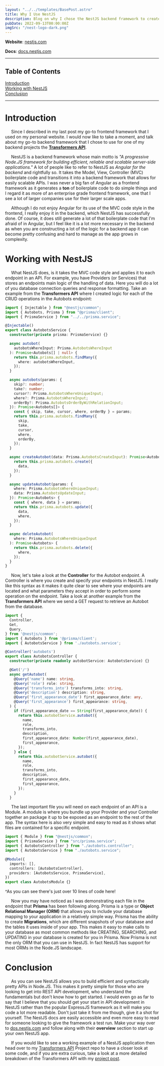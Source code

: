 ```yaml
---
layout: "../../templates/BasePost.astro"
title: Why I Use NestJS
description: Blog on why I chose the NestJS backend framework to create the Transformers API
pubDate: 2022-09-13T00:00:00Z
imgSrc: "/nest-logo-dark.png"
---
```


**Website**: [nestjs.com](https://nestjs.com/ "nestjs.com")

**Docs**: [docs.nestjs.com](https://docs.nestjs.com/ "docs.nestjs.com")

---

<h2 className="text-center">Table of Contents</h2>
<div className="text-center">
  <a href="#introduction">Introduction</a>
  <br>
  <a href="#working-with-nestjs">Working with NestJS</a>
  <br>
  <a href="#conclusion">Conclusion</a>
</div>

---

# Introduction

&nbsp;&nbsp;&nbsp;&nbsp;&nbsp;Since I described in my last post my go-to frontend framework that I used on my personal website. I would now like to take a moment, and talk about my go-to backend framework that I chose to use for one of my backend projects the **[Transformers API](https://github.com/vaughanstech/transformers-api "Transformers API")**.

&nbsp;&nbsp;&nbsp;&nbsp;&nbsp;NestJS is a backend framework whose main motto is _"A progressive Node.JS framework for building efficient, reliable and scalable server-side applications."_ A lot of people like to refer to NestJS as _Angular for the backend_ and rightfully so. It takes the Model, View, Controller (MVC) boilerplate code and transitions it into a backend framework that allows for easily scalable APIs. I was never a big fan of Angular as a frontend framework as it generates a **ton** of boilerplate code to do simple things and I regard it as more of an enterprise grade frontend framework, one that I see a lot of larger companies use for their larger scale apps.

&nbsp;&nbsp;&nbsp;&nbsp;&nbsp;Although I do not enjoy Angular for its use of the MVC code style in the frontend, I really enjoy it in the backend, which NestJS has successfully done. Of course, it does still generate a lot of that boilerplate code that I'm afraid of in Angular, but I feel like it is a lot more necessary in the backend as when you are constructing a lot of the logic for a backend app it can become pretty confusing and hard to manage as the app grows in complexity.

# Working with NestJS

&nbsp;&nbsp;&nbsp;&nbsp;&nbsp;What NestJS does, is it takes the MVC code style and applies it to each endpoint in an API. For example, you have Providers (or Services) that stores an endpoints main logic of the handling of data. Here you will do a lot of you database connection queries and response formatting. Take an example from the **Transformers API** where I created logic for each of the CRUD operations in the Autobots endpoint:

```typescript
import { Injectable } from "@nestjs/common";
import { Autobots, Prisma } from "@prisma/client";
import { PrismaService } from "../../prisma.service";

@Injectable()
export class AutobotsService {
  constructor(private prisma: PrismaService) {}

  async autobot(
    autobotsWhereInput: Prisma.AutobotsWhereInput
  ): Promise<Autobots[] | null> {
    return this.prisma.autobots.findMany({
      where: autobotsWhereInput,
    });
  }

  async autobots(params: {
    skip?: number;
    take?: number;
    cursor?: Prisma.AutobotsWhereUniqueInput;
    where?: Prisma.AutobotsWhereInput;
    orderBy?: Prisma.AutobotsOrderByWithRelationInput;
  }): Promise<Autobots[]> {
    const { skip, take, cursor, where, orderBy } = params;
    return this.prisma.autobots.findMany({
      skip,
      take,
      cursor,
      where,
      orderBy,
    });
  }

  async createAutobot(data: Prisma.AutobotsCreateInput): Promise<Autobots> {
    return this.prisma.autobots.create({
      data,
    });
  }

  async updateAutobot(params: {
    where: Prisma.AutobotsWhereUniqueInput;
    data: Prisma.AutobotsUpdateInput;
  }): Promise<Autobots> {
    const { where, data } = params;
    return this.prisma.autobots.update({
      data,
      where,
    });
  }

  async deleteAutobot(
    where: Prisma.AutobotsWhereUniqueInput
  ): Promise<Autobots> {
    return this.prisma.autobots.delete({
      where,
    });
  }
}
```

&nbsp;&nbsp;&nbsp;&nbsp;&nbsp;Now, let's take a look at the **Controller** for the Autobot endpoint. A Controller is where you create and specify your endpoints in NestJS. I really like this syntax as it makes it quite clear to see where your endpoints are located and what parameters they accept in order to perform some operation on the endpoint. Take a look at another example from the **Transformers API** where we send a GET request to retrieve an Autobot from the database.

```typescript
import {
  Controller,
  Get,
  Query,
} from '@nestjs/common';
import { Autobots } from '@prisma/client';
import { AutobotsService } from './autobots.service';

@Controller('autobots')
export class AutobotsController {
  constructor(private readonly autobotService: AutobotsService) {}

  @Get('/')
  async getAutobot(
    @Query('name') name: string,
    @Query('role') role: string,
    @Query('transforms_into') transforms_into: string,
    @Query('description') description: string,
    @Query('first_appearance_date') first_appearance_date: any,
    @Query('first_appearance') first_appearance: string,
  ) {
    if (first_appearance_date == String(first_appearance_date)) {
      return this.autobotService.autobot({
        name,
        role,
        transforms_into,
        description,
        first_appearance_date: Number(first_appearance_date),
        first_appearance,
      });
    } else {
      return this.autobotService.autobot({
        name,
        role,
        transforms_into,
        description,
        first_appearance_date,
        first_appearance,
      });
    }
  }
```

&nbsp;&nbsp;&nbsp;&nbsp;&nbsp;The last important file you will need on each endpoint of an API is a Module. A module is where you bundle up your Provider and your Controller together an package it up to be exposed as an endpoint to the rest of the app. The syntax here is also very simple and easy to read as it shows what files are contained for a specific endpoint.

```typescript
import { Module } from "@nestjs/common";
import { PrismaService } from "src/prisma.service";
import { AutobotsController } from "./autobots.controller";
import { AutobotsService } from "./autobots.service";

@Module({
  imports: [],
  controllers: [AutobotsController],
  providers: [AutobotsService, PrismaService],
})
export class AutobotsModule {}
```

^As you can see there's just over 10 lines of code here!

&nbsp;&nbsp;&nbsp;&nbsp;&nbsp;Now you may have noticed as I was demonstrating each file in the endpoint that **Prisma** has been following along. Prisma is a type or **Object Relational Manager (ORM)** that allows you to include your database mapping to your application in a relatively simple way. Prisma has the ability to create **Migrations**, which are different snapshots of your database and the tables it uses inside of your app. This makes it easy to make calls to your database as most common methods like CREATING, SEARCHING, and UPDATING in your database is created for you in Prisma. Now Prisma is not the only ORM that you can use in NestJS. In fact NestJS has support for most ORMs in the Node.JS landscape.

# Conclusion

&nbsp;&nbsp;&nbsp;&nbsp;&nbsp;As you can see NestJS allows you to build efficient and syntactically pretty APIs in Node.JS. This makes it pretty simple for those who are looking to get into REST API development, who understand the fundamentals but don't know how to get started. I would even go as far to say that I believe that you should get your start in API development in NestJS rather than the popular ExpressJS framework as it will make you code a lot more readable. Don't just take it from me though, give it a shot for yourself. The NestJS docs are easily accessible and even more easy to read for someone looking to give the framework a test run. Make your way over to [dos.nestjs.com](https://docs.nestjs.com/ "docs.nestjs.com") and follow along with their **overview** section to start up your own NestJS app.

&nbsp;&nbsp;&nbsp;&nbsp;&nbsp;If you would like to see a working example of a NestJS application then head over to my [Transformers API](https://github.com/vaughanstech/transformers-api "Transformers API") Project repo to have a closer look at some code, and if you are extra curious, take a look at a more detailed breakdown of the Transformers API with my [project post](http://localhost:3000/projects/transformer-api "project post").
